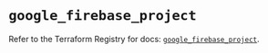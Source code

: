 # `google_firebase_project`

Refer to the Terraform Registry for docs: [`google_firebase_project`](https://registry.terraform.io/providers/hashicorp/google-beta/6.6.0/docs/resources/google_firebase_project).
